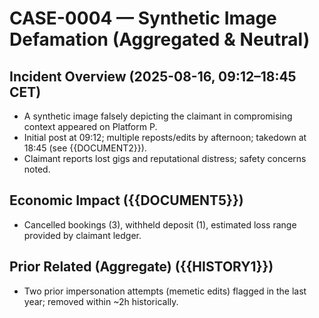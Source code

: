 # CASE-0004 — Synthetic Image Defamation (Aggregated & Neutral)

## Incident Overview (2025-08-16, 09:12–18:45 CET)
- A synthetic image falsely depicting the claimant in compromising context appeared on Platform P.
- Initial post at 09:12; multiple reposts/edits by afternoon; takedown at 18:45 (see {{DOCUMENT2}}).
- Claimant reports lost gigs and reputational distress; safety concerns noted.

## Economic Impact ({{DOCUMENT5}})
- Cancelled bookings (3), withheld deposit (1), estimated loss range provided by claimant ledger.

## Prior Related (Aggregate) ({{HISTORY1}})
- Two prior impersonation attempts (memetic edits) flagged in the last year; removed within ~2h historically.
